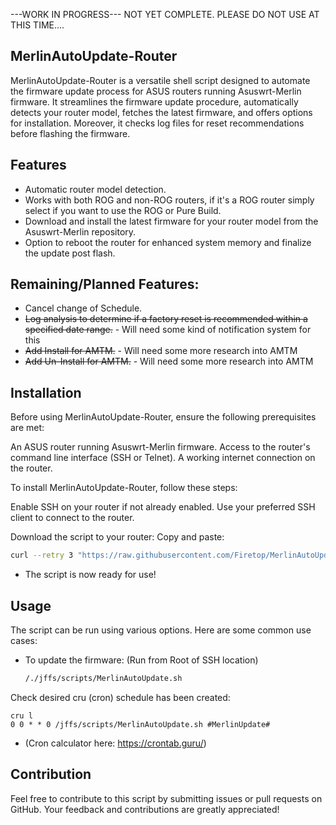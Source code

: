 ---WORK IN PROGRESS--- NOT YET COMPLETE. PLEASE DO NOT USE AT THIS TIME....

## MerlinAutoUpdate-Router

MerlinAutoUpdate-Router is a versatile shell script designed to automate the firmware update process for ASUS routers running Asuswrt-Merlin firmware. 
It streamlines the firmware update procedure, automatically detects your router model, fetches the latest firmware, and offers options for installation. Moreover, it checks log files for reset recommendations before flashing the firmware.

## Features

- Automatic router model detection.
- Works with both ROG and non-ROG routers, if it's a ROG router simply select if you want to use the ROG or Pure Build.
- Download and install the latest firmware for your router model from the Asuswrt-Merlin repository.
- Option to reboot the router for enhanced system memory and finalize the update post flash.

## Remaining/Planned Features:
- Cancel change of Schedule.
- ~~Log analysis to determine if a factory reset is recommended within a specified date range.~~ - Will need some kind of notification system for this
- ~~Add Install for AMTM.~~ - Will need some more research into AMTM
- ~~Add Un-Install for AMTM.~~ - Will need some more research into AMTM

## Installation
Before using MerlinAutoUpdate-Router, ensure the following prerequisites are met:

An ASUS router running Asuswrt-Merlin firmware.
Access to the router's command line interface (SSH or Telnet).
A working internet connection on the router.

To install MerlinAutoUpdate-Router, follow these steps:

Enable SSH on your router if not already enabled.
Use your preferred SSH client to connect to the router.

Download the script to your router:
Copy and paste:
```bash
curl --retry 3 "https://raw.githubusercontent.com/Firetop/MerlinAutoUpdate-Router/master/MerlinAutoUpdate.sh" -o "/jffs/scripts/MerlinAutoUpdate.sh" && chmod +x "/jffs/scripts/MerlinAutoUpdate.sh"
```
- The script is now ready for use!
  
## Usage

The script can be run using various options. Here are some common use cases:

- To update the firmware: (Run from Root of SSH location)
  ```bash
  /./jffs/scripts/MerlinAutoUpdate.sh

Check desired cru (cron) schedule has been created:
```
cru l
0 0 * * 0 /jffs/scripts/MerlinAutoUpdate.sh #MerlinUpdate#
```
- (Cron calculator here: https://crontab.guru/)
## Contribution
Feel free to contribute to this script by submitting issues or pull requests on GitHub. Your feedback and contributions are greatly appreciated!

